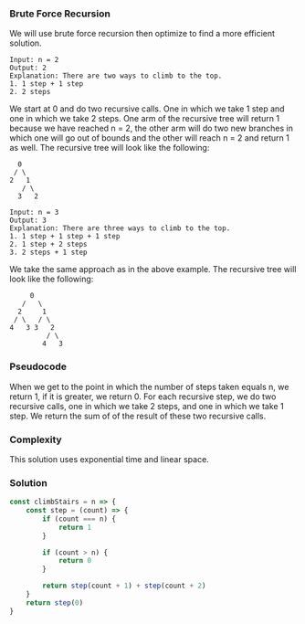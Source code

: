 ### Brute Force Recursion 

We will use brute force recursion then optimize to find a more efficient solution.

```
Input: n = 2
Output: 2
Explanation: There are two ways to climb to the top.
1. 1 step + 1 step
2. 2 steps
```
We start at 0 and do two recursive calls. One in which we take 1 step and one in which we take 2 steps. One arm of the recursive tree will return 1 because we have reached n = 2, the other arm will do two new branches in which one will go out of bounds and the other will reach n = 2 and return 1 as well. The recursive tree will look like the following:
```
  0
 / \
2   1
   / \
  3   2              
```

```
Input: n = 3
Output: 3
Explanation: There are three ways to climb to the top.
1. 1 step + 1 step + 1 step
2. 1 step + 2 steps
3. 2 steps + 1 step
```
We take the same approach as in the above example. The recursive tree will look like the following:
```
     0 
   /   \
  2     1
 / \   / \
4   3 3   2
         / \  
        4   3          
```
### Pseudocode
When we get to the point in which the number of steps taken equals n, we return 1, if it is greater, we return 0. For each recursive step, we do two recursive calls, one in which we take 2 steps, and one in which we take 1 step. We return the sum of of the result of these two recursive calls.

### Complexity
This solution uses exponential time and linear space.

### Solution
```js
const climbStairs = n => {
    const step = (count) => {
        if (count === n) {
            return 1
        }

        if (count > n) {
            return 0
        }

        return step(count + 1) + step(count + 2)
    }
    return step(0)
}
```
